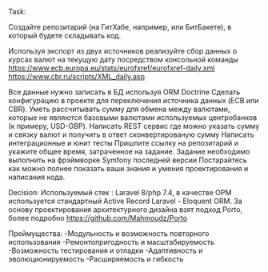 Task:

Создайте репозитарий (на ГитХабе, например, или БитБакете), в который будете складывать код.

Используя экспорт из двух источников реализуйте сбор данных о курсах валют на текущую дату посредством консольной команды
https://www.ecb.europa.eu/stats/eurofxref/eurofxref-daily.xml
https://www.cbr.ru/scripts/XML_daily.asp

Все данные нужно записать в БД используя ORM Doctrine
Сделать конфигурацию в проекте для переключения источника данных (ECB или CBR). Уметь рассчитывать сумму для обмена между валютами, которые не являются базовыми валютами используемых центробанков (к примеру, USD-GBP).
Написать REST сервис где можно указать сумму и связку валют и получить в ответ сконвертированую сумму
Написать интеграционные и юнит тесты
Пришлите ссылку на репозитарий и укажите общее время, затраченное на задание.
Задание необходимо выполнить на фрэймворке Symfony последней версии
Постарайтесь как можно полнее показать ваши знания и умения проектирования и написания кода.

Decision:
Используемый стек : Laravel 8/php 7.4, в качестве  ОРМ используется стандартный Active Record Laravel - Eloquent ORM.
За основу проектирования архитектурного дизайна взят подход Porto, более подробно  https://github.com/Mahmoudz/Porto

Преймущества:
-Модульность и возможность повторного использования
-Ремонтопригодность и масштабируемость
-Возможность тестирования и отладки
-Адаптивность и эволюционируемость
-Расширяемость и гибкость
